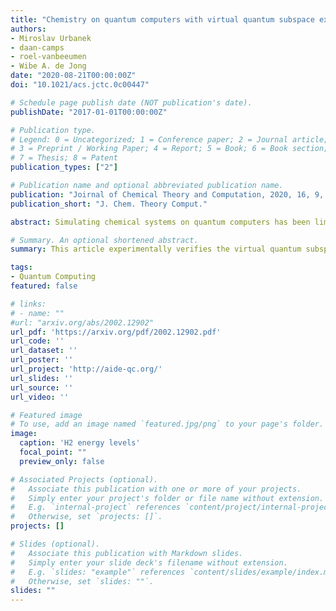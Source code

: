 ```yaml
---
title: "Chemistry on quantum computers with virtual quantum subspace expansion"
authors:
- Miroslav Urbanek
- daan-camps
- roel-vanbeeumen
- Wibe A. de Jong
date: "2020-08-21T00:00:00Z"
doi: "10.1021/acs.jctc.0c00447"

# Schedule page publish date (NOT publication's date).
publishDate: "2017-01-01T00:00:00Z"

# Publication type.
# Legend: 0 = Uncategorized; 1 = Conference paper; 2 = Journal article;
# 3 = Preprint / Working Paper; 4 = Report; 5 = Book; 6 = Book section;
# 7 = Thesis; 8 = Patent
publication_types: ["2"]

# Publication name and optional abbreviated publication name.
publication: "Joirnal of Chemical Theory and Computation, 2020, 16, 9, 5425-5431"
publication_short: "J. Chem. Theory Comput."

abstract: Simulating chemical systems on quantum computers has been limited to a few electrons in a minimal basis. We demonstrate experimentally that the virtual quantum subspace expansion (Takeshita, T.; Phys. Rev. X 2020, 10, 011004, 10.1103/PhysRevX.10.011004) can achieve full basis accuracy for hydrogen and lithium dimers, comparable to simulations requiring 20 or more qubits. We developed an approach to minimize the impact of experimental noise on the stability of the generalized eigenvalue problem, a crucial component of the quantum algorithm. In addition, we were able to obtain an accurate potential energy curve for the nitrogen dimer in a quantum simulation on a classical computer.

# Summary. An optional shortened abstract.
summary: This article experimentally verifies the virtual quantum subspace expansion method.

tags:
- Quantum Computing
featured: false

# links:
# - name: ""
#url: "arxiv.org/abs/2002.12902"
url_pdf: 'https://arxiv.org/pdf/2002.12902.pdf'
url_code: ''
url_dataset: ''
url_poster: ''
url_project: 'http://aide-qc.org/'
url_slides: ''
url_source: ''
url_video: ''

# Featured image
# To use, add an image named `featured.jpg/png` to your page's folder. 
image:
  caption: 'H2 energy levels'
  focal_point: ""
  preview_only: false

# Associated Projects (optional).
#   Associate this publication with one or more of your projects.
#   Simply enter your project's folder or file name without extension.
#   E.g. `internal-project` references `content/project/internal-project/index.md`.
#   Otherwise, set `projects: []`.
projects: []

# Slides (optional).
#   Associate this publication with Markdown slides.
#   Simply enter your slide deck's filename without extension.
#   E.g. `slides: "example"` references `content/slides/example/index.md`.
#   Otherwise, set `slides: ""`.
slides: ""
---
```

